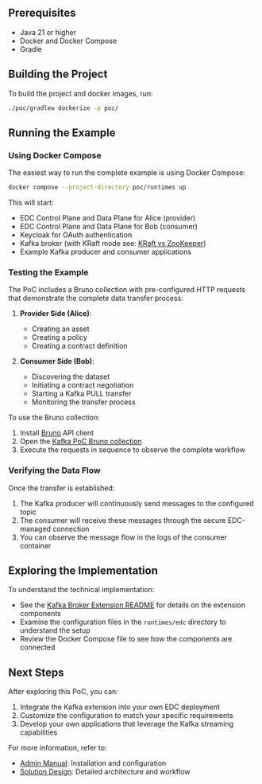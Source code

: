 
## Prerequisites

- Java 21 or higher
- Docker and Docker Compose
- Gradle

## Building the Project

To build the project and docker images, run:

```bash
./poc/gradlew dockerize -p poc/
```

## Running the Example

### Using Docker Compose

The easiest way to run the complete example is using Docker Compose:

```bash
docker compose --project-directory poc/runtimes up
```

This will start:

- EDC Control Plane and Data Plane for Alice (provider)
- EDC Control Plane and Data Plane for Bob (consumer)
- Keycloak for OAuth authentication
- Kafka broker (with KRaft mode see: [KRaft vs ZooKeeper](https://kafka.apache.org/documentation/#zk2kraft-summary)) 
- Example Kafka producer and consumer applications

### Testing the Example

The PoC includes a Bruno collection with pre-configured HTTP requests that demonstrate the complete data transfer
process:

1. **Provider Side (Alice)**:
    - Creating an asset
    - Creating a policy
    - Creating a contract definition

2. **Consumer Side (Bob)**:
    - Discovering the dataset
    - Initiating a contract negotiation
    - Starting a Kafka PULL transfer
    - Monitoring the transfer process

To use the Bruno collection:

1. Install [Bruno](https://www.usebruno.com/) API client
2. Open the [Kafka PoC Bruno collection](poc/kafka-pull/collections/Kafka%20PoC%20Bruno%20collection)
3. Execute the requests in sequence to observe the complete workflow

### Verifying the Data Flow

Once the transfer is established:

1. The Kafka producer will continuously send messages to the configured topic
2. The consumer will receive these messages through the secure EDC-managed connection
3. You can observe the message flow in the logs of the consumer container

## Exploring the Implementation

To understand the technical implementation:

- See the [Kafka Broker Extension README](poc/kafka-pull/README.md) for details on the extension components
- Examine the configuration files in the `runtimes/edc` directory to understand the setup
- Review the Docker Compose file to see how the components are connected

## Next Steps

After exploring this PoC, you can:

1. Integrate the Kafka extension into your own EDC deployment
2. Customize the configuration to match your specific requirements
3. Develop your own applications that leverage the Kafka streaming capabilities

For more information, refer to:

- [Admin Manual](docs/administration/admin-manual.md): Installation and configuration
- [Solution Design](docs/architecture/solution-design-kafka-pull.md): Detailed architecture and workflow
